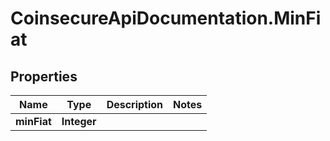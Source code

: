 # CoinsecureApiDocumentation.MinFiat

## Properties
Name | Type | Description | Notes
------------ | ------------- | ------------- | -------------
**minFiat** | **Integer** |  | 


